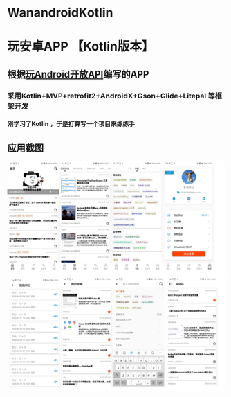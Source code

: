 # WanandroidKotlin
# 玩安卓APP 【Kotlin版本】
## 根据[玩Android开放API](https://www.wanandroid.com/blog/show/2)编写的APP
### 采用Kotlin+MVP+retrofit2+AndroidX+Gson+Glide+Litepal 等框架开发
#### 刚学习了Kotlin ，于是打算写一个项目来练练手

## 应用截图
![](https://github.com/LZKDreamer/WanandroidKotlin/blob/master/image/pic1.jpg)
![](https://github.com/LZKDreamer/WanandroidKotlin/blob/master/image/pic2.jpg)
